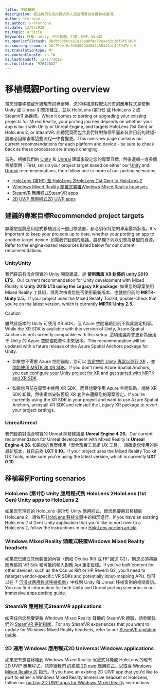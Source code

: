 ```yaml
---
title: 移植概觀
description: 概述將現有應用程式帶入混合現實的各種移植選項。
author: hferrone
ms.author: v-hferrone
ms.date: 12/9/2020
ms.topic: article
keywords: 移植、unity、中介軟體、引擎、UWP、Win32
ms.openlocfilehash: d8cbb62500a81a29a00f4d32eaed0c2df3f5149d
ms.sourcegitcommit: 2bf79eef6a9b845494484f458443ef4f89d7efc0
ms.translationtype: MT
ms.contentlocale: zh-TW
ms.lasthandoff: 12/17/2020
ms.locfileid: "97612832"
---
```

# <a name="porting-overview"></a><span data-ttu-id="d4f9c-104">移植概觀</span><span class="sxs-lookup"><span data-stu-id="d4f9c-104">Porting overview</span></span>

<span data-ttu-id="d4f9c-105">當您想要移植或升級現有的專案時，您的移植旅程取決於您的應用程式是使用 Unity 或 Unreal 引擎所建立，並以 HoloLens (第1代) 或 HoloLens 2 或 SteamVR 為目標。</span><span class="sxs-lookup"><span data-stu-id="d4f9c-105">When it comes to porting or upgrading your existing projects for Mixed Reality, your porting journey depends on whether your app is built with Unity or Unreal Engine, and targets HoloLens (1st Gen) or HoloLens 2, or SteamVR.</span></span> <span data-ttu-id="d4f9c-106">此總覽頁面包含我們針對每個平臺和裝置目前的建議-請務必回頭查看這些流程一律會變更。</span><span class="sxs-lookup"><span data-stu-id="d4f9c-106">This overview page contains our current recommendations for each platform and device - be sure to check back as these processes are always changing.</span></span>

<span data-ttu-id="d4f9c-107">首先，根據我們的 [Unity](#unity) 和 [Unreal](#unreal) 建議來設定您的專案目標，然後遵循一或多個移植案例：</span><span class="sxs-lookup"><span data-stu-id="d4f9c-107">First, set up your project target based on either our [Unity](#unity) and [Unreal](#unreal) recommendations, then follow one or more of our porting scenarios:</span></span>

- [<span data-ttu-id="d4f9c-108">HoloLens (第1代) 至 HoloLens 2</span><span class="sxs-lookup"><span data-stu-id="d4f9c-108">HoloLens (1st Gen) to HoloLens 2</span></span>](#hololens-1st-gen-unity-apps-to-hololens-2)
- [<span data-ttu-id="d4f9c-109">Windows Mixed Reality 頭戴式裝置</span><span class="sxs-lookup"><span data-stu-id="d4f9c-109">Windows Mixed Reality headsets</span></span>](#windows-mixed-reality-headsets)
- [<span data-ttu-id="d4f9c-110">SteamVR 應用程式</span><span class="sxs-lookup"><span data-stu-id="d4f9c-110">SteamVR apps</span></span>](#steamvr-applications)
- [<span data-ttu-id="d4f9c-111">2D UWP 應用程式</span><span class="sxs-lookup"><span data-stu-id="d4f9c-111">2D UWP apps</span></span>](#2d-universal-windows-applications)

## <a name="recommended-project-targets"></a><span data-ttu-id="d4f9c-112">建議的專案目標</span><span class="sxs-lookup"><span data-stu-id="d4f9c-112">Recommended project targets</span></span>

<span data-ttu-id="d4f9c-113">無論您是將應用程式移植到另一個目標裝置，都必須保持您的專案最新狀態。</span><span class="sxs-lookup"><span data-stu-id="d4f9c-113">It's important to keep your projects up to date, whether your porting an app to another target device.</span></span> <span data-ttu-id="d4f9c-114">如需我們目前的建議，請參閱下列以引擎為基礎的資源。</span><span class="sxs-lookup"><span data-stu-id="d4f9c-114">Refer to the engine-based resources listed below for our current recommendations.</span></span>

### <a name="unity"></a><span data-ttu-id="d4f9c-115">Unity</span><span class="sxs-lookup"><span data-stu-id="d4f9c-115">Unity</span></span>

<span data-ttu-id="d4f9c-116">我們目前有混合現實的 Unity 開發建議，是 **使用舊版 XR 封裝的 unity 2019 LTS**。</span><span class="sxs-lookup"><span data-stu-id="d4f9c-116">Our current recommendation for Unity development with Mixed Reality is **Unity 2019 LTS using the Legacy XR package**.</span></span> <span data-ttu-id="d4f9c-117">如果您的專案使用 Mixed Reality 工具組，請再次檢查您是否使用最新版本，也就是目前的 **MRTK-Unity 2.5**。</span><span class="sxs-lookup"><span data-stu-id="d4f9c-117">If your project uses the Mixed Reality Toolkit, double-check that you're on the latest version, which is currently **MRTK-Unity 2.5**.</span></span>

> [!CAUTION]
> <span data-ttu-id="d4f9c-118">雖然此版本的 Unity 可使用 XR SDK，但 Azure 空間錨點目前不與此設定相容。</span><span class="sxs-lookup"><span data-stu-id="d4f9c-118">While the XR SDK is available with this version of Unity, Azure Spatial Anchors is not currently compatible with this setup.</span></span> <span data-ttu-id="d4f9c-119">這項建議將會更新為適用于 Unity 的 Azure 空間錨點套件未來版本。</span><span class="sxs-lookup"><span data-stu-id="d4f9c-119">This recommendation will be updated with a future release of the Azure Spatial Anchors package for Unity.</span></span> 
> 
> * <span data-ttu-id="d4f9c-120">如果您不需要 Azure 空間錨點，您可以 [設定您的 Unity 專案以進行 XR](https://docs.unity3d.com/Manual/configuring-project-for-xr.html) ，並 [開始使用 MRTK 和 XR SDK](https://microsoft.github.io/MixedRealityToolkit-Unity/Documentation/GettingStartedWithMRTKAndXRSDK.html)。</span><span class="sxs-lookup"><span data-stu-id="d4f9c-120">If you don't need Azure Spatial Anchors, you can [configure your Unity project for XR](https://docs.unity3d.com/Manual/configuring-project-for-xr.html) and [get started with MRTK and XR SDK](https://microsoft.github.io/MixedRealityToolkit-Unity/Documentation/GettingStartedWithMRTKAndXRSDK.html).</span></span>
> 
> * <span data-ttu-id="d4f9c-121">如果您目前在專案中使用 XR SDK，而且想要使用 Azure 空間錨點，請將 XR SDK 卸載，然後重新安裝舊版 XR 套件來還原您的專案設定。</span><span class="sxs-lookup"><span data-stu-id="d4f9c-121">If you're currently using the XR SDK in your project and want to use Azure Spatial Anchors, uninstall XR SDK and reinstall the Legacy XR package to revert your project settings.</span></span>


### <a name="unreal"></a><span data-ttu-id="d4f9c-122">Unreal</span><span class="sxs-lookup"><span data-stu-id="d4f9c-122">Unreal</span></span> 

<span data-ttu-id="d4f9c-123">我們目前對混合現實的 Unreal 開發建議是 **Unreal Engine 4.26**。</span><span class="sxs-lookup"><span data-stu-id="d4f9c-123">Our current recommendation for Unreal development with Mixed Reality is **Unreal Engine 4.26**.</span></span> <span data-ttu-id="d4f9c-124">如果您的專案使用「混合現實工具組 UX 工具」，請確定您使用的是最新版本，其目前為 **UXT 0.10**。</span><span class="sxs-lookup"><span data-stu-id="d4f9c-124">If your project uses the Mixed Reality Toolkit UX Tools, make sure you're using the latest version, which is currently **UXT 0.10**.</span></span>

## <a name="porting-scenarios"></a><span data-ttu-id="d4f9c-125">移植案例</span><span class="sxs-lookup"><span data-stu-id="d4f9c-125">Porting scenarios</span></span>

### <a name="hololens-1st-gen-unity-apps-to-hololens-2"></a><span data-ttu-id="d4f9c-126">HoloLens (第1代) Unity 應用程式到 HoloLens 2</span><span class="sxs-lookup"><span data-stu-id="d4f9c-126">HoloLens (1st Gen) Unity apps to HoloLens 2</span></span>

<span data-ttu-id="d4f9c-127">如果您有現有的 HoloLens (第1代) Unity 應用程式，而您想要將其移植到 HoloLens 2，請依照 [HoloLens 移植文章](../unity/mrtk-porting-guide.md)中的指示進行。</span><span class="sxs-lookup"><span data-stu-id="d4f9c-127">If you have an existing HoloLens (1st Gen) Unity application that you'd like to port over to a HoloLens 2, follow the instructions in our [HoloLens porting article](../unity/mrtk-porting-guide.md).</span></span>

### <a name="windows-mixed-reality-headsets"></a><span data-ttu-id="d4f9c-128">Windows Mixed Reality 頭戴式裝置</span><span class="sxs-lookup"><span data-stu-id="d4f9c-128">Windows Mixed Reality headsets</span></span>

<span data-ttu-id="d4f9c-129">如果您已建立其他裝置的內容（例如 Oculus Rift 或 HP 回送 G2），則您必須將廠商專屬的 VR Sdk 和可能的輸入對應 Api 重定目標。</span><span class="sxs-lookup"><span data-stu-id="d4f9c-129">If you've built content for other devices, such as the Oculus Rift or HP Reverb G2, you'll need to retarget vendor-specific VR SDKs and potentially input-mapping APIs.</span></span> <span data-ttu-id="d4f9c-130">您可以在「 [沉浸式應用程式移植指南](porting-guides.md)」中找到 Unity 和 Unreal 移植案例的相關資訊。</span><span class="sxs-lookup"><span data-stu-id="d4f9c-130">You can find information for both Unity and Unreal porting scenarios in our [immersive apps porting guide](porting-guides.md).</span></span>

### <a name="steamvr-applications"></a><span data-ttu-id="d4f9c-131">SteamVR 應用程式</span><span class="sxs-lookup"><span data-stu-id="d4f9c-131">SteamVR applications</span></span>

<span data-ttu-id="d4f9c-132">如需任何您想要更新 Windows Mixed Reality 耳機的 SteamVR 體驗，請參閱我們的 [SteamVR 更新指南](updating-your-steamvr-application-for-windows-mixed-reality.md)。</span><span class="sxs-lookup"><span data-stu-id="d4f9c-132">For any SteamVR experiences that you want to update for Windows Mixed Reality headsets, refer to our [SteamVR updating guide](updating-your-steamvr-application-for-windows-mixed-reality.md).</span></span>

### <a name="2d-universal-windows-applications"></a><span data-ttu-id="d4f9c-133">2D 通用 Windows 應用程式</span><span class="sxs-lookup"><span data-stu-id="d4f9c-133">2D Universal Windows applications</span></span>

<span data-ttu-id="d4f9c-134">如果您有想要移植到 Windows Mixed Reality 沉浸式耳機或 HoloLens 的現有 2D UWP 應用程式，請遵循我們 [的移植 2D uwp 應用程式，以取得 Windows Mixed Reality 的](building-2d-apps.md) 指示。</span><span class="sxs-lookup"><span data-stu-id="d4f9c-134">If you have an existing 2D UWP app that you'd like to port to either a Windows Mixed Reality immersive headset or HoloLens, follow our [porting 2D UWP apps for Windows Mixed Reality](building-2d-apps.md) instructions.</span></span>

